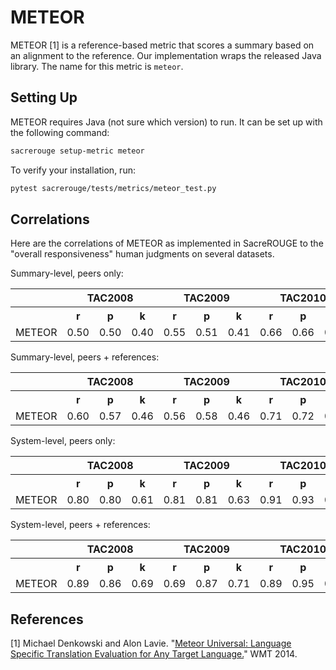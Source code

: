 # METEOR
METEOR [1] is a reference-based metric that scores a summary based on an alignment to the reference.
Our implementation wraps the released Java library.
The name for this metric is `meteor`.

## Setting Up
METEOR requires Java (not sure which version) to run.
It can be set up with the following command:
```bash
sacrerouge setup-metric meteor
```

To verify your installation, run:
```bash
pytest sacrerouge/tests/metrics/meteor_test.py
```

## Correlations
Here are the correlations of METEOR as implemented in SacreROUGE to the "overall responsiveness" human judgments on several datasets.

Summary-level, peers only:
<table>
<tr>
<th></th>
<th colspan="3">TAC2008</th>
<th colspan="3">TAC2009</th>
<th colspan="3">TAC2010</th>
<th colspan="3">TAC2011</th>
</tr>
<tr>
<th></th>
<th>r</th>
<th>p</th>
<th>k</th>
<th>r</th>
<th>p</th>
<th>k</th>
<th>r</th>
<th>p</th>
<th>k</th>
<th>r</th>
<th>p</th>
<th>k</th>
</tr>
<tr>
<td>METEOR</td>
<td>0.50</td>
<td>0.50</td>
<td>0.40</td>
<td>0.55</td>
<td>0.51</td>
<td>0.41</td>
<td>0.66</td>
<td>0.66</td>
<td>0.54</td>
<td>0.60</td>
<td>0.52</td>
<td>0.42</td>
</tr>
</table>

Summary-level, peers + references:
<table>
<tr>
<th></th>
<th colspan="3">TAC2008</th>
<th colspan="3">TAC2009</th>
<th colspan="3">TAC2010</th>
<th colspan="3">TAC2011</th>
</tr>
<tr>
<th></th>
<th>r</th>
<th>p</th>
<th>k</th>
<th>r</th>
<th>p</th>
<th>k</th>
<th>r</th>
<th>p</th>
<th>k</th>
<th>r</th>
<th>p</th>
<th>k</th>
</tr>
<tr>
<td>METEOR</td>
<td>0.60</td>
<td>0.57</td>
<td>0.46</td>
<td>0.56</td>
<td>0.58</td>
<td>0.46</td>
<td>0.71</td>
<td>0.72</td>
<td>0.59</td>
<td>0.61</td>
<td>0.56</td>
<td>0.46</td>
</tr>
</table>

System-level, peers only:
<table>
<tr>
<th></th>
<th colspan="3">TAC2008</th>
<th colspan="3">TAC2009</th>
<th colspan="3">TAC2010</th>
<th colspan="3">TAC2011</th>
</tr>
<tr>
<th></th>
<th>r</th>
<th>p</th>
<th>k</th>
<th>r</th>
<th>p</th>
<th>k</th>
<th>r</th>
<th>p</th>
<th>k</th>
<th>r</th>
<th>p</th>
<th>k</th>
</tr>
<tr>
<td>METEOR</td>
<td>0.80</td>
<td>0.80</td>
<td>0.61</td>
<td>0.81</td>
<td>0.81</td>
<td>0.63</td>
<td>0.91</td>
<td>0.93</td>
<td>0.81</td>
<td>0.93</td>
<td>0.77</td>
<td>0.59</td>
</tr>
</table>

System-level, peers + references:
<table>
<tr>
<th></th>
<th colspan="3">TAC2008</th>
<th colspan="3">TAC2009</th>
<th colspan="3">TAC2010</th>
<th colspan="3">TAC2011</th>
</tr>
<tr>
<th></th>
<th>r</th>
<th>p</th>
<th>k</th>
<th>r</th>
<th>p</th>
<th>k</th>
<th>r</th>
<th>p</th>
<th>k</th>
<th>r</th>
<th>p</th>
<th>k</th>
</tr>
<tr>
<td>METEOR</td>
<td>0.89</td>
<td>0.86</td>
<td>0.69</td>
<td>0.69</td>
<td>0.87</td>
<td>0.71</td>
<td>0.89</td>
<td>0.95</td>
<td>0.85</td>
<td>0.76</td>
<td>0.85</td>
<td>0.68</td>
</tr>
</table>

## References
[1] Michael Denkowski and Alon Lavie. "[Meteor Universal: Language Specific Translation Evaluation for Any Target Language.](https://www.cs.cmu.edu/~alavie/METEOR/pdf/meteor-1.5.pdf)" WMT 2014.